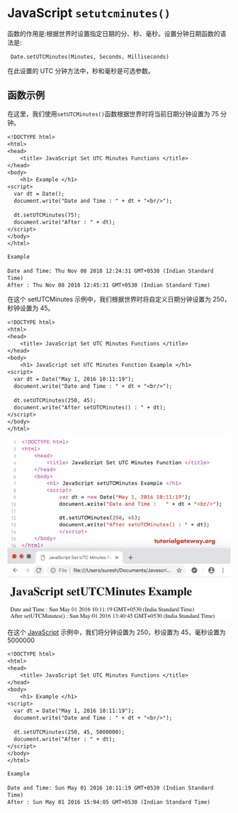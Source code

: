 # JavaScript `setutcminutes()`

函数的作用是:根据世界时设置指定日期的分、秒、毫秒。设置分钟日期函数的语法是:

```
 Date.setUTCMinutes(Minutes, Seconds, Milliseconds)
```

在此设置的 UTC 分钟方法中，秒和毫秒是可选参数。

## 函数示例

在这里，我们使用`setUTCMinutes()`函数根据世界时将当前日期分钟设置为 75 分钟。

```
<!DOCTYPE html>
<html>
<head>
    <title> JavaScript Set UTC Minutes Functions </title>
</head>
<body>
    <h1> Example </h1>
<script>
  var dt = Date();  
  document.write("Date and Time : " + dt + "<br/>");

  dt.setUTCMinutes(75);
  document.write("After : " + dt);
</script>
</body>
</html>
```

```
Example

Date and Time: Thu Nov 08 2018 12:24:31 GMT+0530 (Indian Standard Time)
After : Thu Nov 08 2018 12:45:31 GMT+0530 (Indian Standard Time)
```

在这个 setUTCMinutes 示例中，我们根据世界时将自定义日期分钟设置为 250，秒钟设置为 45。

```
<!DOCTYPE html>
<html>
<head>
    <title> JavaScript Set UTC Minutes Functions </title>
</head>
<body>
    <h1> JavaScript set UTC Minutes Function Example </h1>
<script>
  var dt = Date("May 1, 2016 10:11:19");
  document.write("Date and Time : " + dt + "<br/>");

  dt.setUTCMinutes(250, 45);
  document.write("After setUTCMinutes() : " + dt);
</script>
</body>
</html>
```

![JavaScript setUTCMinutes Function 2](img/d87dff5f337c229e636656c9c459b40c.png)

在这个 [JavaScript](https://www.tutorialgateway.org/javascript/) 示例中，我们将分钟设置为 250，秒设置为 45，毫秒设置为 5000000

```
<!DOCTYPE html>
<html>
<head>
    <title> JavaScript Set UTC Minutes Functions </title>
</head>
<body>
    <h1> Example </h1>
<script>
  var dt = Date("May 1, 2016 10:11:19");
  document.write("Date and Time : " + dt + "<br/>");

  dt.setUTCMinutes(250, 45, 5000000);
  document.write("After : " + dt);
</script>
</body>
</html>
```

```
Example

Date and Time: Sun May 01 2016 10:11:19 GMT+0530 (Indian Standard Time)
After : Sun May 01 2016 15:94:05 GMT+0530 (Indian Standard Time)
```